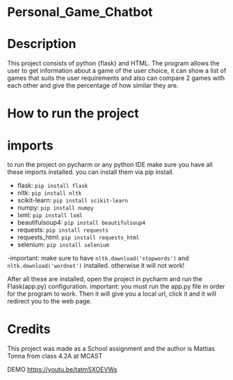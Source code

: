 # Personal_Game_Chatbot
 
# Description

This project consists of python {flask} and HTML. The program allows the user to get information about a game of the user choice, it can show a list of games that suits the user requirements and also can compare 2 games with each other and give the percentage of how similar they are.

# How to run the project 

# imports

to run the project on pycharm or any python IDE make sure you have all these imports installed. you can install them via pip install.


- flask: `pip install flask`
- nltk: `pip install nltk`
- scikit-learn: `pip install scikit-learn`
- numpy: `pip install numpy`
- lxml: `pip install lxml`
- beautifulsoup4: `pip install beautifulsoup4`
- requests: `pip install requests`
- requests_html: `pip install requests_html`
- selenium: `pip install selenium`

-important: make sure to have `nltk.download('stopwords')` and `nltk.download('wordnet')` installed. otherwise it will not work!

After all these are installed, open the project in pycharm and run the Flask(app.py) configuration. important: you must run the app.py file in order for the program to work. Then it will give you a local url, click it and it will redirect you to the web page. 

# Credits

This project was made as a School assignment and the author is Mattias Tonna from class 4.2A at MCAST

DEMO 
https://youtu.be/tatm5XOEVWs

